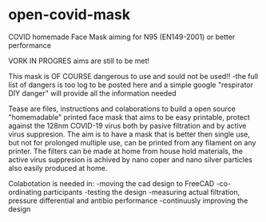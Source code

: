 # open-covid-mask
COVID homemade Face Mask aiming for N95 (EN149-2001) or better performance

VORK IN PROGRES aims are still to be met!

This mask is OF COURSE dangerous to use and sould not be used!!
  -the full list of dangers is too log to be posted here and a simple google "respirator DIY danger" will provide all the information         needed

Tease are files, instructions and colaborations to build a open source "homemadable" printed face mask that aims to be easy printable,
protect against the 128nm COVID-19 virus both by pasive filtration and by active virus suppresion.
The aim is to have a mask that is better then single use, but not for prolonged multiple use,
can be printed from any filament on any printer. The filters can be made at home from house hold materials, the active virus suppresion is achived by nano coper and nano silver particles also easily produced at home.

Colabotation is needed in:
-moving the cad design to FreeCAD
-co-ordinating participants
-testing the design
-measuring actual filtration, pressure differential and antibio performance
-continuusly improving the design
